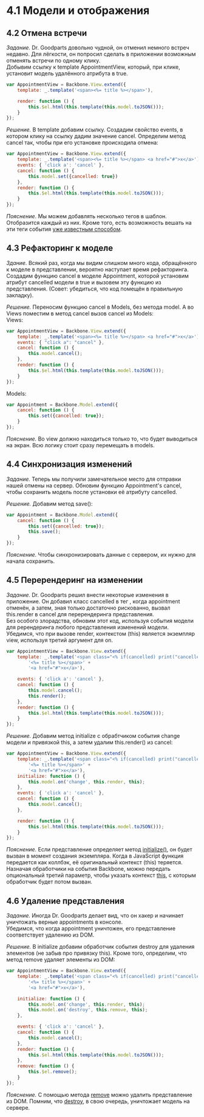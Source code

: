 # 4.1 Модели и отображения

## 4.2 Отмена встречи

_Задание._
Dr. Goodparts довольно чудной, он отменил немного встреч недавно. Для лёгкости, он попросил сделать в приложении возможным отменять встречи по одному клику.    
Добывим ссылку к template AppointmentView, который, при клике, установит модель удалённого атрибута в true.
```javascript
var AppointmentView = Backbone.View.extend({
    template: _.template('<span><%= title %></span>'),

    render: function () {
        this.$el.html(this.template(this.model.toJSON()));
    }
});
```

_Решение._
В template добавим ссылку. Создадим свойство events, в котором клику на ссылку дадим значение cancel. Определим метод cancel так, чтобы при его установке происходила отмена:
```javascript
var AppointmentView = Backbone.View.extend({
    template: _.template('<span><%= title %></span> <a href="#">x</a>'),
    events: { 'click a': 'cancel' },
    cancel: function () {
        this.model.set({cancelled: true})
    },
    render: function () {
        this.$el.html(this.template(this.model.toJSON()));
    }
});
```

_Пояснение._
Мы можем добавлять несколько тегов в шаблон. Отобразится каждый из них. Кроме того, есть возможность вешать на эти теги события [уже известным способом](https://github.com/Preigile/CodeschoolHints/blob/master/JavaScript/Anatomy_of_Backbone/3.views.md#36-%D0%A1%D0%BE%D0%B1%D1%8B%D1%82%D0%B8%D1%8F-view).

## 4.3 Рефакторинг к моделе

_Здание._
Всякий раз, когда мы видим слишком много кода, обращённого к моделе в представлении, вероятно наступает время рефакторинга.  
Создадим функцию cancel в моделе Appointment, которой установим атрибут cancelled модели в true и вызовем эту функцию из представления. (Совет: убедиться, что код помещён в правильную закладку).

_Решение._
Переносим функцию cancel в Models, без метода model. А во Views поместим в метод cancel вызов cancel из Models:      
Views:
```javascript
var AppointmentView = Backbone.View.extend({
    template: _.template('<span><%= title %></span> <a href="#">x</a>'),
    events: { "click a": "cancel" },
    cancel: function () {
        this.model.cancel();
    },
    render: function () {
        this.$el.html(this.template(this.model.toJSON()));
    }
});
```
Models:
```javascript
var Appointment = Backbone.Model.extend({
    cancel: function () {
        this.set({cancelled: true});
    }
});
```

_Пояснение._
Во view должно находиться только то, что будет выводиться на экран. Всю логику стоит сразу перемещать в models.

## 4.4 Синхронизация изменений

_Задание._
Теперь мы получили замечательное место для отправки нашей отмены на сервер. Обновим функцию Appointment's cancel, чтобы сохранить модель после установки её атрибуту cancelled.

_Решение._
Добавим метод save():
```javascript
var Appointment = Backbone.Model.extend({
    cancel: function () {
        this.set({cancelled: true});
        this.save();
    }
});
```

_Пояснение._
Чтобы синхронизировать данные с сервером, их нужно для начала сохранить.

## 4.5 Перерендеринг на изменении

_Задание._
Dr. Goodparts решил внести некоторые изменения в приложение. Он добавил класс cancelled в тег <span>, когда appointment отменён, а затем, зная только достаточно рискованно, вызвал this.render в cancel для перерендеринга представления.   
Без особого злорадства, обновим этот код, используя события модели для ререндеринга любого представления изменений модели.   
Убедимся, что при вызове render, контекстом (this) является экземпляр view, используя третий аргумент для on.
```javascript
var AppointmentView = Backbone.View.extend({
    template: _.template('<span class="<% if(cancelled) print("cancelled") %>">' +
        '<%= title %></span>' +
        '<a href="#">x</a>'),

    events: { 'click a': 'cancel' },
    cancel: function () {
        this.model.cancel();
        this.render();
    },
    render: function () {
        this.$el.html(this.template(this.model.toJSON()));
    }
});
```

_Решение._
Добавим метод initialize с обрабтчиком события change модели и привязкой this, а затем удалим this.render() из cancel:
```javascript
var AppointmentView = Backbone.View.extend({
    template: _.template('<span class="<% if(cancelled) print("cancelled") %>">' +
        '<%= title %></span>' +
        '<a href="#">x</a>'),
    initialize: function () {
        this.model.on('change', this.render, this);
    },
    events: { 'click a': 'cancel' },
    cancel: function () {
        this.model.cancel();
    },

    render: function () {
        this.$el.html(this.template(this.model.toJSON()));
    }
});
```

_Пояснение._
Если представление определяет метод [initialize()](http://backbonejs.ru/#View-constructor), он будет вызван в момент создания экземпляра. Когда в JavaScript функция передается как коллбэк, её оригинальный контекст (this) теряется. Назначая обработчики на события Backbone, можно передать опциональный третий параметр, чтобы указать контекст [this](http://backbonejs.ru/#FAQ-this), с которым обработчик будет потом вызван.

## 4.6 Удаление представления

_Задание._
Иногда Dr. Goodparts делает вид, что он хакер и начинает уничтожать верные appointments в консоле.   
Убедимся, что когда appointment уничтожен, его представление соответствует удалению из DOM.

_Решение._
В initialize добавим обработчик события destroy для удаления элементов (не забыв про привязку this). Кроме того, определим, что метод remove удаляет элементы из DOM:
```javascript
var AppointmentView = Backbone.View.extend({
    template: _.template('<span class="<% if(cancelled) print("cancelled") %>">' +
        '<%= title %></span>' +
        '<a href="#">x</a>'),

    initialize: function () {
        this.model.on('change', this.render, this);
        this.model.on('destroy', this.remove, this);
    },

    events: { 'click a': 'cancel' },
    cancel: function () {
        this.model.cancel();
    },
    render: function () {
        this.$el.html(this.template(this.model.toJSON()));
    },
    remove: function () {
        this.$el.remove();
    }
});
```

_Пояснение._
С помощью метода [remove](http://backbonejs.ru/#View-remove) можно удалить представление из DOM. Помним, что [destroy](http://backbonejs.ru/#Model-destroy), в свою очередь, уничтожает модель на сервере.